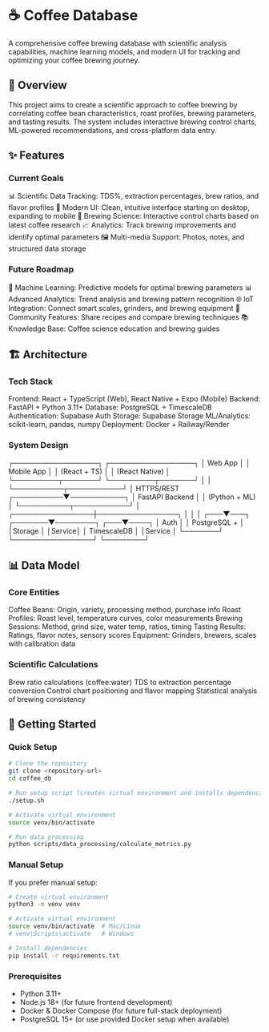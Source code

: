 # ☕ Coffee Database
A comprehensive coffee brewing database with scientific analysis capabilities, machine learning models, and modern UI for tracking and optimizing your coffee brewing journey.
## 🎯 Overview
This project aims to create a scientific approach to coffee brewing by correlating coffee bean characteristics, roast profiles, brewing parameters, and tasting results. The system includes interactive brewing control charts, ML-powered recommendations, and cross-platform data entry.
## ✨ Features
### Current Goals

📊 Scientific Data Tracking: TDS%, extraction percentages, brew ratios, and flavor profiles
📱 Modern UI: Clean, intuitive interface starting on desktop, expanding to mobile
🔬 Brewing Science: Interactive control charts based on latest coffee research
📈 Analytics: Track brewing improvements and identify optimal parameters
🖼️ Multi-media Support: Photos, notes, and structured data storage

### Future Roadmap

🤖 Machine Learning: Predictive models for optimal brewing parameters
📊 Advanced Analytics: Trend analysis and brewing pattern recognition
🌐 IoT Integration: Connect smart scales, grinders, and brewing equipment
👥 Community Features: Share recipes and compare brewing techniques
📚 Knowledge Base: Coffee science education and brewing guides

## 🏗️ Architecture
### Tech Stack

Frontend: React + TypeScript (Web), React Native + Expo (Mobile)
Backend: FastAPI + Python 3.11+
Database: PostgreSQL + TimescaleDB
Authentication: Supabase Auth
Storage: Supabase Storage
ML/Analytics: scikit-learn, pandas, numpy
Deployment: Docker + Railway/Render

### System Design
┌─────────────────┐    ┌─────────────────┐
│   Web App       │    │   Mobile App    │
│  (React + TS)   │    │ (React Native)  │
└─────────┬───────┘    └─────────┬───────┘
          │                      │
          └──────────┬───────────┘
                     │ HTTPS/REST
          ┌──────────▼───────────┐
          │    FastAPI Backend   │
          │   (Python + ML)      │
          └──────────┬───────────┘
                     │
    ┌────────────────┼────────────────┐
    │                │                │
┌───▼───┐    ┌───────▼────────┐   ┌───▼────┐
│ Auth  │    │  PostgreSQL +  │   │Storage │
│Service│    │  TimescaleDB   │   │Service │
└───────┘    └────────────────┘   └────────┘
## 📊 Data Model
### Core Entities

Coffee Beans: Origin, variety, processing method, purchase info
Roast Profiles: Roast level, temperature curves, color measurements
Brewing Sessions: Method, grind size, water temp, ratios, timing
Tasting Results: Ratings, flavor notes, sensory scores
Equipment: Grinders, brewers, scales with calibration data

### Scientific Calculations

Brew ratio calculations (coffee:water)
TDS to extraction percentage conversion
Control chart positioning and flavor mapping
Statistical analysis of brewing consistency

## 🚀 Getting Started

### Quick Setup
```bash
# Clone the repository
git clone <repository-url>
cd coffee_db

# Run setup script (creates virtual environment and installs dependencies)
./setup.sh

# Activate virtual environment
source venv/bin/activate

# Run data processing
python scripts/data_processing/calculate_metrics.py
```

### Manual Setup
If you prefer manual setup:

```bash
# Create virtual environment
python3 -m venv venv

# Activate virtual environment
source venv/bin/activate  # Mac/Linux
# venv\Scripts\activate   # Windows

# Install dependencies
pip install -r requirements.txt
```

### Prerequisites

- Python 3.11+
- Node.js 18+ (for future frontend development)
- Docker & Docker Compose (for future full-stack deployment)
- PostgreSQL 15+ (or use provided Docker setup when available)
